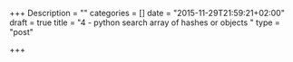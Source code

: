 +++
Description = ""
categories = []
date = "2015-11-29T21:59:21+02:00"
draft = true
title = "4 - python search array of hashes or objects "
type = "post"

+++

